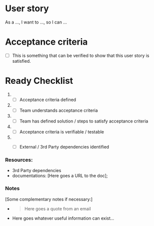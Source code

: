 # User story
As a ..., I want to ..., so I can ...


# Acceptance criteria

- [ ] This is something that can be verified to show that this user story is satisfied.

# Ready Checklist 
1. - [ ] Acceptance criteria defined 
2. - [ ] Team understands acceptance criteria 
3. - [ ] Team has defined solution / steps to satisfy acceptance criteria 
4. - [ ] Acceptance criteria is verifiable / testable 
5. - [ ] External / 3rd Party dependencies identified 


### Resources:

* 3rd Party dependencies
* documentations: [Here goes a URL to the doc];


### Notes

[Some complementary notes if necessary:]

* > Here goes a quote from an email
* Here goes whatever useful information can exist…
